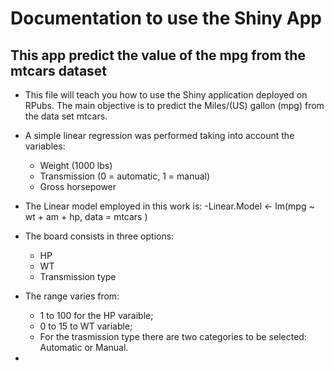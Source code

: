# Documentation to use the Shiny App
## This app predict the value of the mpg from the mtcars dataset

- This file will teach you how to use the Shiny application deployed on RPubs. The main objective is to predict the Miles/(US) gallon (mpg) from the data set mtcars. 

- A simple linear regression was performed taking into account the variables: 
  - Weight (1000 lbs)
  - Transmission (0 = automatic, 1 = manual)
  - Gross horsepower
  
- The Linear model employed in this work is:
  -Linear.Model <- lm(mpg ~ wt + am + hp, data = mtcars )
  
- The board consists in three options:
  - HP
  - WT
  - Transmission type

- The range varies from: 
  - 1 to 100 for the HP varaible;
  - 0 to 15 to WT variable; 
  - For the trasmission type there are two categories to be selected: Automatic or Manual.

- 